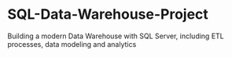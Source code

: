 # SQL-Data-Warehouse-Project
Building a modern Data Warehouse with SQL Server, including ETL processes, data modeling and analytics
